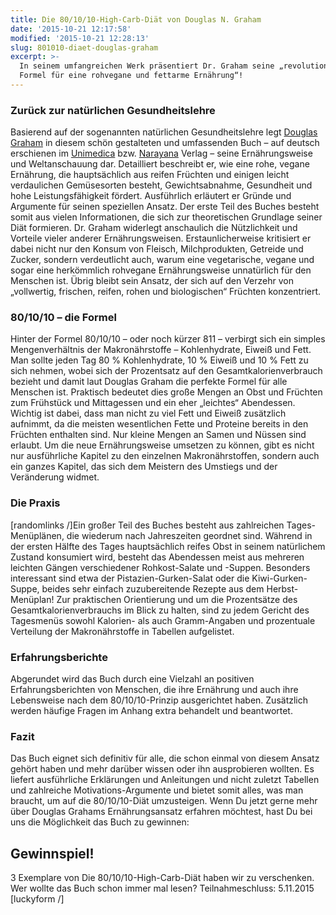 ```yaml
---
title: Die 80/10/10-High-Carb-Diät von Douglas N. Graham
date: '2015-10-21 12:17:58'
modified: '2015-10-21 12:28:13'
slug: 801010-diaet-douglas-graham
excerpt: >-
  In seinem umfangreichen Werk präsentiert Dr. Graham seine „revolutionäre
  Formel für eine rohvegane und fettarme Ernährung“!
---
```


### Zurück zur natürlichen Gesundheitslehre

Basierend auf der sogenannten natürlichen Gesundheitslehre legt [Douglas Graham](http://foodnsport.com/about/) in diesem schön gestalteten und umfassenden Buch – auf deutsch erschienen im [Unimedica](http://www.unimedica.at/Die-80-10-10-High-Carb-Diaet-Douglas-N-Graham/b16988) bzw. [Narayana](http://www.narayana-verlag.de/Die-80-10-10-High-Carb-Diaet-Douglas-N-Graham/b16988) Verlag – seine Ernährungsweise und Weltanschauung dar. Detailliert beschreibt er, wie eine rohe, vegane Ernährung, die hauptsächlich aus reifen Früchten und einigen leicht verdaulichen Gemüsesorten besteht, Gewichtsabnahme, Gesundheit und hohe Leistungsfähigkeit fördert. Ausführlich erläutert er Gründe und Argumente für seinen speziellen Ansatz. Der erste Teil des Buches besteht somit aus vielen Informationen, die sich zur theoretischen Grundlage seiner Diät formieren. Dr. Graham widerlegt anschaulich die Nützlichkeit und Vorteile vieler anderer Ernährungsweisen. Erstaunlicherweise kritisiert er dabei nicht nur den Konsum von Fleisch, Milchprodukten, Getreide und Zucker, sondern verdeutlicht auch, warum eine vegetarische, vegane und sogar eine herkömmlich rohvegane Ernährungsweise unnatürlich für den Menschen ist. Übrig bleibt sein Ansatz, der sich auf den Verzehr von „vollwertig, frischen, reifen, rohen und biologischen“ Früchten konzentriert.

### 80/10/10 – die Formel

Hinter der Formel 80/10/10 – oder noch kürzer 811 – verbirgt sich ein simples Mengenverhältnis der Makronährstoffe – Kohlenhydrate, Eiweiß und Fett. Man sollte jeden Tag 80 % Kohlenhydrate, 10 % Eiweiß und 10 % Fett zu sich nehmen, wobei sich der Prozentsatz auf den Gesamtkalorienverbrauch bezieht und damit laut Douglas Graham die perfekte Formel für alle Menschen ist. Praktisch bedeutet dies große Mengen an Obst und Früchten zum Frühstück und Mittagessen und ein eher „leichtes“ Abendessen. Wichtig ist dabei, dass man nicht zu viel Fett und Eiweiß zusätzlich aufnimmt, da die meisten wesentlichen Fette und Proteine bereits in den Früchten enthalten sind. Nur kleine Mengen an Samen und Nüssen sind erlaubt. Um die neue Ernährungsweise umsetzen zu können, gibt es nicht nur ausführliche Kapitel zu den einzelnen Makronährstoffen, sondern auch ein ganzes Kapitel, das sich dem Meistern des Umstiegs und der Veränderung widmet.

### Die Praxis

\[randomlinks /\]Ein großer Teil des Buches besteht aus zahlreichen Tages-Menüplänen, die wiederum nach Jahreszeiten geordnet sind. Während in der ersten Hälfte des Tages hauptsächlich reifes Obst in seinem natürlichem Zustand konsumiert wird, besteht das Abendessen meist aus mehreren leichten Gängen verschiedener Rohkost-Salate und -Suppen. Besonders interessant sind etwa der Pistazien-Gurken-Salat oder die Kiwi-Gurken-Suppe, beides sehr einfach zuzubereitende Rezepte aus dem Herbst-Menüplan! Zur praktischen Orientierung und um die Prozentsätze des Gesamtkalorienverbrauchs im Blick zu halten, sind zu jedem Gericht des Tagesmenüs sowohl Kalorien- als auch Gramm-Angaben und prozentuale Verteilung der Makronährstoffe in Tabellen aufgelistet.

### Erfahrungsberichte

Abgerundet wird das Buch durch eine Vielzahl an positiven Erfahrungsberichten von Menschen, die ihre Ernährung und auch ihre Lebensweise nach dem 80/10/10-Prinzip ausgerichtet haben. Zusätzlich werden häufige Fragen im Anhang extra behandelt und beantwortet.

### Fazit

Das Buch eignet sich definitiv für alle, die schon einmal von diesem Ansatz gehört haben und mehr darüber wissen oder ihn ausprobieren wollten. Es liefert ausführliche Erklärungen und Anleitungen und nicht zuletzt Tabellen und zahlreiche Motivations-Argumente und bietet somit alles, was man braucht, um auf die 80/10/10-Diät umzusteigen. Wenn Du jetzt gerne mehr über Douglas Grahams Ernährungsansatz erfahren möchtest, hast Du bei uns die Möglichkeit das Buch zu gewinnen:

## Gewinnspiel!

3 Exemplare von Die 80/10/10-High-Carb-Diät haben wir zu verschenken. Wer wollte das Buch schon immer mal lesen? Teilnahmeschluss: 5.11.2015 \[luckyform /\]
